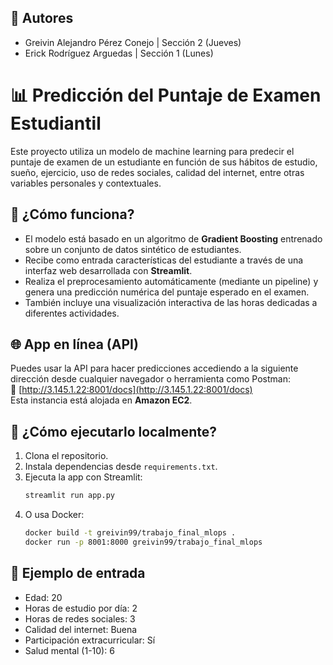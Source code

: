## 👥 Autores
- Greivin Alejandro Pérez Conejo | Sección 2 (Jueves)
- Erick Rodríguez Arguedas | Sección 1 (Lunes)

# 📊 Predicción del Puntaje de Examen Estudiantil

Este proyecto utiliza un modelo de machine learning para predecir el puntaje de examen de un estudiante en función de sus hábitos de estudio, sueño, ejercicio, uso de redes sociales, calidad del internet, entre otras variables personales y contextuales.

## 🧠 ¿Cómo funciona?
- El modelo está basado en un algoritmo de **Gradient Boosting** entrenado sobre un conjunto de datos sintético de estudiantes.
- Recibe como entrada características del estudiante a través de una interfaz web desarrollada con **Streamlit**.
- Realiza el preprocesamiento automáticamente (mediante un pipeline) y genera una predicción numérica del puntaje esperado en el examen.
- También incluye una visualización interactiva de las horas dedicadas a diferentes actividades.

## 🌐 App en línea (API)
Puedes usar la API para hacer predicciones accediendo a la siguiente dirección desde cualquier navegador o herramienta como Postman:  
🔗 [http://3.145.1.22:8001/docs](http://3.145.1.22:8001/docs)  
Esta instancia está alojada en **Amazon EC2**.

## 🚀 ¿Cómo ejecutarlo localmente?
1. Clona el repositorio.
2. Instala dependencias desde `requirements.txt`.
3. Ejecuta la app con Streamlit:
   ```bash
   streamlit run app.py
   ```
4. O usa Docker:
   ```bash
   docker build -t greivin99/trabajo_final_mlops .
   docker run -p 8001:8000 greivin99/trabajo_final_mlops
   ```

## 🧪 Ejemplo de entrada
- Edad: 20  
- Horas de estudio por día: 2  
- Horas de redes sociales: 3  
- Calidad del internet: Buena  
- Participación extracurricular: Sí  
- Salud mental (1-10): 6  

